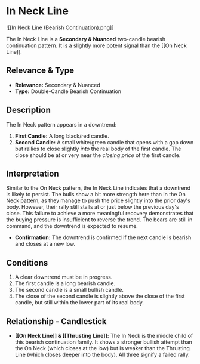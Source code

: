 # In Neck Line

![[In Neck Line (Bearish Continuation).png]]

The In Neck Line is a **Secondary & Nuanced** two-candle bearish continuation pattern. It is a slightly more potent signal than the [[On Neck Line]].

## Relevance & Type

- **Relevance:** Secondary & Nuanced
- **Type:** Double-Candle Bearish Continuation

## Description

The In Neck pattern appears in a downtrend:

1.  **First Candle:** A long black/red candle.
2.  **Second Candle:** A small white/green candle that opens with a gap down but rallies to close slightly *into* the real body of the first candle. The close should be at or very near the *closing price* of the first candle.

## Interpretation

Similar to the On Neck pattern, the In Neck Line indicates that a downtrend is likely to persist. The bulls show a bit more strength here than in the On Neck pattern, as they manage to push the price slightly into the prior day's body. However, their rally still stalls at or just below the previous day's close. This failure to achieve a more meaningful recovery demonstrates that the buying pressure is insufficient to reverse the trend. The bears are still in command, and the downtrend is expected to resume.

- **Confirmation:** The downtrend is confirmed if the next candle is bearish and closes at a new low.

## Conditions

1.  A clear downtrend must be in progress.
2.  The first candle is a long bearish candle.
3.  The second candle is a small bullish candle.
4.  The close of the second candle is slightly above the close of the first candle, but still within the lower part of its real body.

## Relationship - Candlestick

- **[[On Neck Line]] & [[Thrusting Line]]:** The In Neck is the middle child of this bearish continuation family. It shows a stronger bullish attempt than the On Neck (which closes at the low) but is weaker than the Thrusting Line (which closes deeper into the body). All three signify a failed rally.
